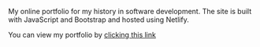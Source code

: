 My online portfolio for my history in software development. The site is built with JavaScript and Bootstrap and hosted using Netlify.

You can view my portfolio by [clicking this link](https://jamiedawson.github.io/Jamie_Dawson_Portfolio/)
